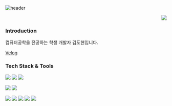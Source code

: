 ![header](https://capsule-render.vercel.app/api?type=venom&color=gradient&height=230&text=Dohyun's%20Github&animation=fadeIn&fontSize=50)
<p align="right">
<a href="https://github.com/seondal"><img src="https://hits.seeyoufarm.com/api/count/incr/badge.svg?url=https%3A%2F%2Fgithub.com%2Fseondal&count_bg=%23000000&title_bg=%23000000&icon=github.svg&icon_color=%23E7E7E7&title=GitHub&edge_flat=false)"/></a>
</p>

### Introduction 
컴퓨터공학을 전공하는 학생 개발자 김도현입니다. 

[Velog](https://velog.io/@pu2rile/posts)

### Tech Stack & Tools
<img src="https://img.shields.io/badge/python-3670A0?style=for-the-badge&logo=python&logoColor=ffdd54" /> <img src="https://img.shields.io/badge/java-007396?style=for-the-badge&logo=java&logoColor=white"/> <img src="https://img.shields.io/badge/Spring-6DB33F?style=for-the-badge&logo=Spring&logoColor=white"/>

<img src="https://img.shields.io/badge/Amazon AWS-232F3E?style=for-the-badge&logo=amazonaws&logoColor=white"/> <img src="https://img.shields.io/badge/MySQL-4479A1?style=for-the-badge&logo=MySQL&logoColor=white"/>

<img src="https://img.shields.io/badge/github-181717.svg?style=for-the-badge&logo=github&logoColor=white" /> <img src="https://img.shields.io/badge/Notion-F3F3F3.svg?style=for-the-badge&logo=notion&logoColor=black" /> <img src="https://img.shields.io/badge/figma-F24E1E.svg?style=for-the-badge&logo=figma&logoColor=white" /> <img src="https://img.shields.io/badge/Visual Studio Code-007ACC?style=for-the-badge&logo=Visual Studio Code&logoColor=white"/> <img src="https://img.shields.io/badge/Xcode-147EFB?style=for-the-badge&logo=Xcode&logoColor=white"/>





